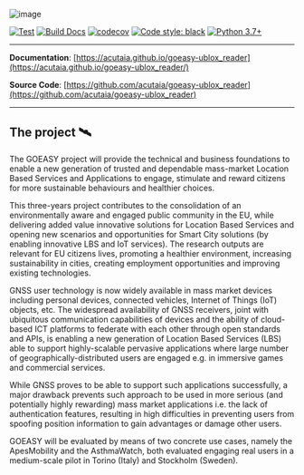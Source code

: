 ![image](https://raw.githubusercontent.com/acutaia/goeasy-ublox_reader/docs/docs/img/logo_full.png)

[![Test](https://github.com/acutaia/goeasy-ublox_reader/actions/workflows/test.yml/badge.svg)](https://github.com/acutaia/goeasy-ublox_reader/actions/workflows/test.yml)
[![Build Docs](https://github.com/acutaia/goeasy-ublox_reader/actions/workflows/build_docs.yml/badge.svg)](https://github.com/acutaia/goeasy-ublox_reader/actions/workflows/build_docs.yml)
[![codecov](https://codecov.io/gh/acutaia/goeasy-ublox_reader/branch/main/graph/badge.svg?token=ELSYC98HHS)](https://codecov.io/gh/acutaia/goeasy-ublox_reader)
[![Code style: black](https://img.shields.io/badge/code%20style-black-000000.svg)](https://github.com/psf/black)
[![Python 3.7+](https://img.shields.io/badge/python-3.7|3.8|3.9-blue.svg)](https://www.python.org/downloads/release)

---


**Documentation**: [https://acutaia.github.io/goeasy-ublox_reader](https://acutaia.github.io/goeasy-ublox_reader/)

**Source Code**: [https://github.com/acutaia/goeasy-ublox_reader](https://github.com/acutaia/goeasy-ublox_reader)

---

## **The project** 🛰

The GOEASY project will provide the technical and business foundations to enable a new generation of trusted and dependable mass-market Location Based Services and Applications to engage, stimulate and reward citizens for more sustainable behaviours and healthier choices.

This three-years project contributes to the consolidation of an environmentally aware and engaged public community in the EU, while delivering added value innovative solutions for Location Based Services and opening new scenarios and opportunities for Smart  City solutions (by enabling innovative LBS and IoT services). The research outputs are relevant for EU citizens lives, promoting a healthier environment, increasing sustainability in cities, creating employment opportunities and improving existing technologies.

GNSS user technology is now widely available in mass market devices including personal devices, connected vehicles, Internet of Things (IoT) objects, etc. The widespread availability of GNSS receivers, joint with ubiquitous communication capabilities of devices and the ability of cloud-based ICT platforms to federate with each other through open standards and APIs, is enabling a new generation of Location Based Services (LBS) able to support highly-scalable pervasive applications where large number of geographically-distributed users are engaged e.g. in immersive games and commercial services.

While GNSS proves to be able to support such applications successfully, a major drawback prevents such approach to be used in more serious (and potentially highly rewarding) mass market applications i.e. the lack of authentication features, resulting in high difficulties in preventing users from spoofing position information to gain advantages or damage other users.

GOEASY will be evaluated by means of two concrete use cases, namely the ApesMobility and the AsthmaWatch, both evaluated engaging real users in a medium-scale pilot in Torino (Italy) and Stockholm (Sweden).
